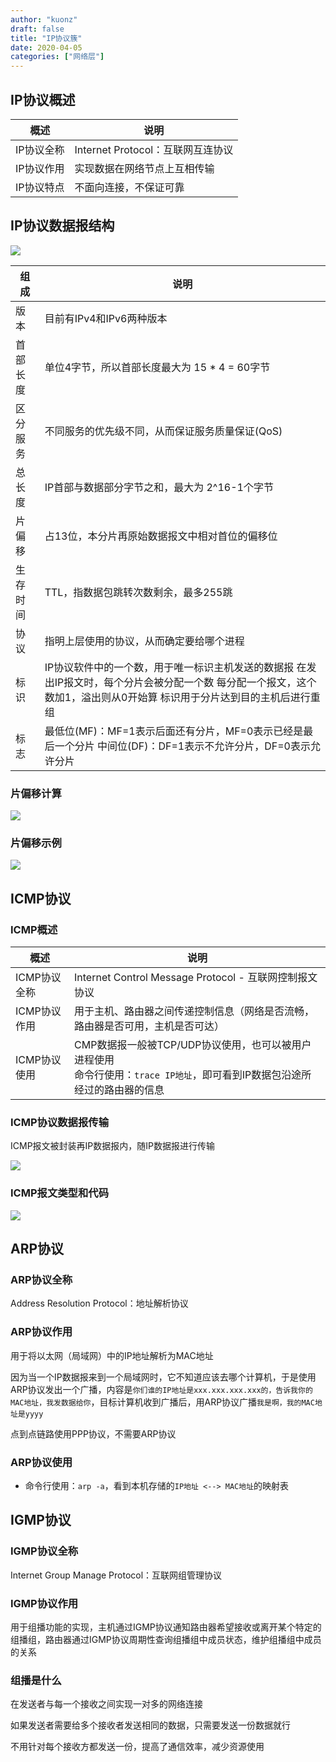 ```yaml
---
author: "kuonz"
draft: false
title: "IP协议簇"
date: 2020-04-05
categories: ["网络层"]
---
```

  
## IP协议概述

| 概述       | 说明                              |
| ---------- | --------------------------------- |
| IP协议全称 | Internet Protocol：互联网互连协议 |
| IP协议作用 | 实现数据在网络节点上互相传输      |
| IP协议特点 | 不面向连接，不保证可靠            |



## IP协议数据报结构

![](/03-IP协议簇-images/image-20200324221647690.png)

| 组成     | 说明                                                         |
| -------- | ------------------------------------------------------------ |
| 版本     | 目前有IPv4和IPv6两种版本                                     |
| 首部长度 | 单位4字节，所以首部长度最大为 15 * 4 = 60字节                |
| 区分服务 | 不同服务的优先级不同，从而保证服务质量保证(QoS)              |
| 总长度   | IP首部与数据部分字节之和，最大为 2^16-1个字节                |
| 片偏移   | 占13位，本分片再原始数据报文中相对首位的偏移位               |
| 生存时间 | TTL，指数据包跳转次数剩余，最多255跳                         |
| 协议     | 指明上层使用的协议，从而确定要给哪个进程                     |
| 标识     | IP协议软件中的一个数，用于唯一标识主机发送的数据报 在发出IP报文时，每个分片会被分配一个数 每分配一个报文，这个数加1，溢出则从0开始算 标识用于分片达到目的主机后进行重组 |
| 标志     | 最低位(MF)：MF=1表示后面还有分片，MF=0表示已经是最后一个分片 中间位(DF)：DF=1表示不允许分片，DF=0表示允许分片 |

### 片偏移计算

![](/03-IP协议簇-images/image-20200324222722329.png)

### 片偏移示例

![](/03-IP协议簇-images/image-20200324222755246.png)



## ICMP协议

### ICMP概述

| 概述         | 说明                                                         |
| ------------ | ------------------------------------------------------------ |
| ICMP协议全称 | Internet Control Message Protocol - 互联网控制报文协议       |
| ICMP协议作用 | 用于主机、路由器之间传递控制信息（网络是否流畅，路由器是否可用，主机是否可达） |
| ICMP协议使用 | CMP数据报一般被TCP/UDP协议使用，也可以被用户进程使用<br />命令行使用：`trace IP地址`，即可看到IP数据包沿途所经过的路由器的信息 |

### ICMP协议数据报传输

ICMP报文被封装再IP数据报内，随IP数据报进行传输

![](/03-IP协议簇-images/image-20200324224407611.png)

### ICMP报文类型和代码

![](/03-IP协议簇-images/image-20200324224428863.png)



## ARP协议

### ARP协议全称

Address Resolution Protocol：地址解析协议

### ARP协议作用

用于将以太网（局域网）中的IP地址解析为MAC地址

因为当一个IP数据报来到一个局域网时，它不知道应该去哪个计算机，于是使用ARP协议发出一个广播，内容是`你们谁的IP地址是xxx.xxx.xxx.xxx的，告诉我你的MAC地址，我发数据给你`，目标计算机收到广播后，用ARP协议广播`我是啊，我的MAC地址是yyyy`

点到点链路使用PPP协议，不需要ARP协议

### ARP协议使用

- 命令行使用：`arp -a`，看到本机存储的`IP地址 <--> MAC地址`的映射表



## IGMP协议

### IGMP协议全称

Internet Group Manage Protocol：互联网组管理协议

### IGMP协议作用

用于组播功能的实现，主机通过IGMP协议通知路由器希望接收或离开某个特定的组播组，路由器通过IGMP协议周期性查询组播组中成员状态，维护组播组中成员的关系

### 组播是什么

在发送者与每一个接收之间实现一对多的网络连接

如果发送者需要给多个接收者发送相同的数据，只需要发送一份数据就行

不用针对每个接收方都发送一份，提高了通信效率，减少资源使用